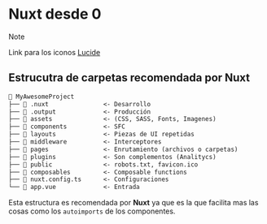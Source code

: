 # Nuxt desde 0

> [!NOTE]
> Link para los iconos [Lucide](https://lucide.dev/icons/)

## Estrucutra de carpetas recomendada por Nuxt

```txt
 MyAwesomeProject
├──  .nuxt               <- Desarrollo
├──  .output             <- Producción
├──  assets              <- (CSS, SASS, Fonts, Imagenes)
├──  components          <- SFC
├──  layouts             <- Piezas de UI repetidas
├──  middleware          <- Interceptores
├──  pages               <- Enrutamiento (archivos o carpetas)
├──  plugins             <- Son complementos (Analitycs)
├──  public              <- robots.txt, favicon.ico
├──  composables         <- Composable functions
├──  nuxt.config.ts      <- Configuraciones
└── 󰡄 app.vue             <- Entrada
```

Esta estructura es recomendada por **Nuxt** ya que es la que facilita mas las cosas como los `autoimports` de los componentes.

